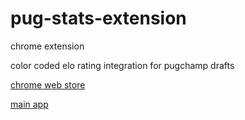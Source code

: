 # pug-stats-extension

chrome extension

color coded elo rating integration for pugchamp drafts

[chrome web store](https://chrome.google.com/webstore/detail/pug-stats-extension/lhldhhekooeonplfeaihjnfgolpecdcc)

[main app](https://github.com/tomaslassak/pug-stats)
